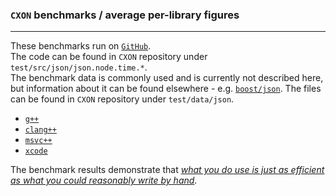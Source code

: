 ### `CXON` benchmarks / average per-library figures

--------------------------------------------------------------------------------

These benchmarks run on [`GitHub`](https://github.com/oknenavin/cxon/actions/workflows/benchmarks.yml).  
The code can be found in `CXON` repository under `test/src/json/json.node.time.*`.  
The benchmark data is commonly used and is currently not described here, but information about it can
be found elsewhere - e.g. [`boost/json`](https://www.boost.org/doc/libs/1_75_0/libs/json/doc/html/json/benchmarks.html).
The files can be found in `CXON` repository under `test/data/json`.

- [`g++`](average.g++.md)
- [`clang++`](average.clang++.md)
- [`msvc++`](average.msvc++.md)
- [`xcode`](average.xcode.md)

The benchmark results demonstrate that
[_what you do use is just as efficient as what you could reasonably write by hand_](https://en.cppreference.com/mwiki/index.php?title=cpp/language/Zero-overhead_principle&oldid=118760).
